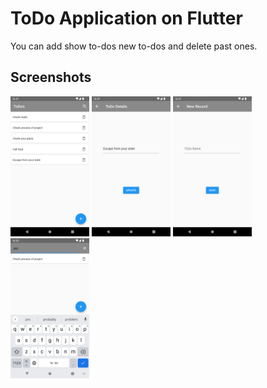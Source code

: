 # ToDo Application on Flutter

You can add show to-dos new to-dos and delete past ones.

## Screenshots

<img src="https://github.com/wazzapsenk/Flutter-ToDoApp/blob/master/Screenshot1.png" width="25%"></img> <img src="https://github.com/wazzapsenk/Flutter-ToDoApp/blob/master/Screenshot2.png" width="25%"></img> <img src="https://github.com/wazzapsenk/Flutter-ToDoApp/blob/master/Screenshot3.png" width="25%"></img> <img src="https://github.com/wazzapsenk/Flutter-ToDoApp/blob/master/Screenshot4.png" width="25%"></img>
